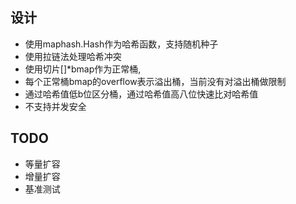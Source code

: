 ## 设计
- 使用maphash.Hash作为哈希函数，支持随机种子
- 使用拉链法处理哈希冲突
- 使用切片[]*bmap作为正常桶,
- 每个正常桶bmap的overflow表示溢出桶，当前没有对溢出桶做限制
- 通过哈希值低b位区分桶，通过哈希值高八位快速比对哈希值
- 不支持并发安全

## TODO
- 等量扩容
- 增量扩容
- 基准测试